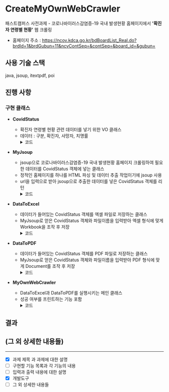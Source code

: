 # CreateMyOwnWebCrawler
패스트캠퍼스 사전과제 - 코로나바이러스감염증-19 국내 발생현황 홈페이지에서 **'확진자 연령별 현황'** 웹 크롤링
- 홈페이지 주소 : https://ncov.kdca.go.kr/bdBoardList_Real.do?brdId=1&brdGubun=11&ncvContSeq=&contSeq=&board_id=&gubun=

## 사용 기술 스택
java, jsoup, itextpdf, poi

## 진행 사항
### 구현 클래스
- **CovidStatus**
  - 확진자 연령별 현황 관련 데이터를 넣기 위한 VO 클래스
  - 데이터 : 구분, 확진자, 사망자, 치명률
    <details>
      <summary>코드</summary>
      <div markdown="1">
        <img src="https://github.com/mooncw/CreateMyOwnWebCrawler/assets/97713997/e6860fde-5bfd-43d5-a786-3ea9ab6d4643">
      </div>
    </details>

- **MyJsoup**
  - jsoup으로 코로나바이러스감염증-19 국내 발생현황 홈페이지 크롤링하여 필요한 데이터를 CovidStatus 객체에 넣는 클래스
  - 정적인 홈페이지를 하나를 HTML 파싱 및 데이터 추출 작업이기에 jsoup 사용
  - url을 입력으로 받아 jsoup으로 추출한 데이터를 넣은 CovidStatus 객체를 리턴
    <details>
      <summary>코드</summary>
      <div markdown="1">
        <img src="https://github.com/mooncw/CreateMyOwnWebCrawler/assets/97713997/5794fbf6-8126-43c2-895c-bb55f3db5d84">
      </div>
    </details>

- **DataToExcel**
  - 데이터가 들어있는 CovidStatus 객체를 엑셀 파일로 저장하는 클래스
  - MyJsoup로 얻은 CovidStatus 객체와 파일이름을 입력받아 엑셀 형식에 맞게 Workbook을 조작 후 저장
    <details>
      <summary>코드</summary>
      <div markdown="1">
        <img src="https://github.com/mooncw/CreateMyOwnWebCrawler/assets/97713997/f371ac98-ef3b-48e2-9ab3-ca68ca99a2ca">
      </div>
    </details>
- **DataToPDF**
  - 데이터가 들어있는 CovidStatus 객체를 PDF 파일로 저장하는 클래스
  - MyJsoup로 얻은 CovidStatus 객체와 파일이름을 입력받아 PDF 형식에 맞게 Document를 조작 후 저장
    <details>
      <summary>코드</summary>
      <div markdown="1">
        <img src="https://github.com/mooncw/CreateMyOwnWebCrawler/assets/97713997/124bd1af-3c4c-42c6-adfa-59039f07f8c0">
        <img src="https://github.com/mooncw/CreateMyOwnWebCrawler/assets/97713997/6ea7c444-9c30-4cce-a649-6b65f272d81c">
      </div>
    </details>
- **MyOwnWebCrawler**
  - DataToExcel과 DataToPDF를 실행시키는 메인 클래스
  - 성공 여부를 프린트하는 기능 포함
    <details>
      <summary>코드</summary>
      <div markdown="1">
        <img src="https://github.com/mooncw/CreateMyOwnWebCrawler/assets/97713997/61daecd6-de13-453c-b891-daf0e09f69ad">
      </div>
    </details>

## 결과


## (그 외 상세한 내용들)
---------------------------------
- [x] 과제 제목 과 과제에 대한 설명
- [ ] 구현할 기능 목록과 각 기능의 내용
- [ ] 입력과 출력 내용에 대한 설명
- [x] 개발도구
- [ ] 그 외 상세한 내용들
